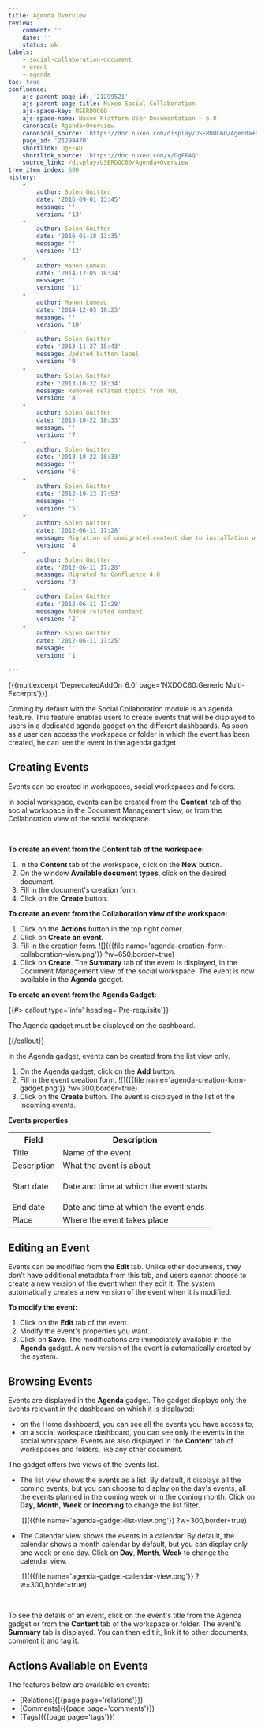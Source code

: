 ```yaml
---
title: Agenda Overview
review:
    comment: ''
    date: ''
    status: ok
labels:
    - social-collaboration-document
    - event
    - agenda
toc: true
confluence:
    ajs-parent-page-id: '21299521'
    ajs-parent-page-title: Nuxeo Social Collaboration
    ajs-space-key: USERDOC60
    ajs-space-name: Nuxeo Platform User Documentation — 6.0
    canonical: Agenda+Overview
    canonical_source: 'https://doc.nuxeo.com/display/USERDOC60/Agenda+Overview'
    page_id: '21299470'
    shortlink: DgFFAQ
    shortlink_source: 'https://doc.nuxeo.com/x/DgFFAQ'
    source_link: /display/USERDOC60/Agenda+Overview
tree_item_index: 600
history:
    -
        author: Solen Guitter
        date: '2016-09-01 13:45'
        message: ''
        version: '13'
    -
        author: Solen Guitter
        date: '2016-01-18 13:35'
        message: ''
        version: '12'
    -
        author: Manon Lumeau
        date: '2014-12-05 18:24'
        message: ''
        version: '11'
    -
        author: Manon Lumeau
        date: '2014-12-05 18:23'
        message: ''
        version: '10'
    -
        author: Solen Guitter
        date: '2013-11-27 15:43'
        message: Updated button label
        version: '9'
    -
        author: Solen Guitter
        date: '2013-10-22 18:34'
        message: Removed related topics from TOC
        version: '8'
    -
        author: Solen Guitter
        date: '2013-10-22 18:33'
        message: ''
        version: '7'
    -
        author: Solen Guitter
        date: '2013-10-22 18:33'
        message: ''
        version: '6'
    -
        author: Solen Guitter
        date: '2012-10-12 17:53'
        message: ''
        version: '5'
    -
        author: Solen Guitter
        date: '2012-06-11 17:28'
        message: Migration of unmigrated content due to installation of a new plugin
        version: '4'
    -
        author: Solen Guitter
        date: '2012-06-11 17:28'
        message: Migrated to Confluence 4.0
        version: '3'
    -
        author: Solen Guitter
        date: '2012-06-11 17:28'
        message: Added related content
        version: '2'
    -
        author: Solen Guitter
        date: '2012-06-11 17:25'
        message: ''
        version: '1'

---
```

{{{multiexcerpt 'DeprecatedAddOn_6.0' page='NXDOC60:Generic Multi-Excerpts'}}}

Coming by default with the Social Collaboration module is an agenda feature. This feature enables users to create events that will be displayed to users in a dedicated agenda gadget on the different dashboards. As soon as a user can access the workspace or folder in which the event has been created, he can see the event in the agenda gadget.

## Creating Events

Events can be created in workspaces, social workspaces and folders.

In social workspace, events can be created from the **Content** tab of the social workspace in the Document Management view, or from the Collaboration view of the social workspace.

&nbsp;

**To create an event from the Content tab of the workspace:**

1.  In the **Content** tab of the workspace, click on the **New** button.
2.  On the window **Available document types**, click on the desired document.
3.  Fill in the document's creation form.
4.  Click on the **Create** button.

**To create an event from the Collaboration view of the workspace:**

1.  Click on the **Actions** button in the top right corner.
2.  Click on **Create an event**.
3.  Fill in the creation form.
    ![]({{file name='agenda-creation-form-collaboration-view.png'}} ?w=650,border=true)
4.  Click on **Create**.
    The **Summary** tab of the event is displayed, in the Document Management view of the social workspace.
    The event is now available in the **Agenda** gadget.

**To create an event from the Agenda Gadget:**

{{#> callout type='info' heading='Pre-requisite'}}

The Agenda gadget must be displayed on the dashboard.

{{/callout}}

In the Agenda gadget, events can be created from the list view only.

1.  On the Agenda gadget, click on the **Add** button.
2.  Fill in the event creation form.
    ![]({{file name='agenda-creation-form-gadget.png'}} ?w=300,border=true)
3.  Click on the **Create** button.
    The event is displayed in the list of the Incoming events.

**Events properties**

<div class="table-scroll"><table class="hover"><tbody><tr><th colspan="1">Field</th><th colspan="1">Description</th></tr><tr><td colspan="1">Title</td><td colspan="1">Name of the event</td></tr><tr><td colspan="1">Description</td><td colspan="1">What the event is about</td></tr><tr><td colspan="1">Start date</td><td colspan="1">

Date and time at which the event starts

</td></tr><tr><td colspan="1">End date</td><td colspan="1">Date and time at which the event ends</td></tr><tr><td colspan="1">Place</td><td colspan="1">Where the event takes place</td></tr></tbody></table></div>

## Editing an Event

Events can be modified from the **Edit** tab. Unlike other documents, they don't have additional metadata from this tab, and users cannot choose to create a new version of the event when they edit it. The system automatically creates a new version of the event when it is modified.

**To modify the event:**

1.  Click on the **Edit** tab of the event.
2.  Modify the event's properties you want.
3.  Click on **Save**.
    The modifications are immediately available in the **Agenda** gadget. A new version of the event is automatically created by the system.

## Browsing Events

Events are displayed in the **Agenda** gadget. The gadget displays only the events relevant in the dashboard on which it is displayed:

*   on the Home dashboard, you can see all the events you have access to;
*   on a social workspace dashboard, you can see only the events in the social workspace.
    Events are also displayed in the **Content** tab of workspaces and folders, like any other document.

The gadget offers two views of the events list.

*   The list view shows the events as a list. By default, it displays all the coming events, but you can choose to display on the day's events, all the events planned in the coming week or in the coming month. Click on **Day**, **Month**, **Week** or **Incoming** to change the list filter.

    ![]({{file name='agenda-gadget-list-view.png'}} ?w=300,border=true)
*   The Calendar view shows the events in a calendar. By default, the calendar shows a month calendar by default, but you can display only one week or one day. Click on **Day**, **Month**, **Week** to change the calendar view.

    ![]({{file name='agenda-gadget-calendar-view.png'}} ?w=300,border=true)

    &nbsp;

To see the details of an event, click on the event's title from the Agenda gadget or from the **Content** tab of the workspace or folder. The event's **Summary** tab is displayed. You can then edit it, link it to other documents, comment it and tag it.

## Actions Available on Events

The features below are available on events:

*   [Relations]({{page page='relations'}})
*   [Comments]({{page page='comments'}})
*   [Tags]({{page page='tags'}})

&nbsp;
